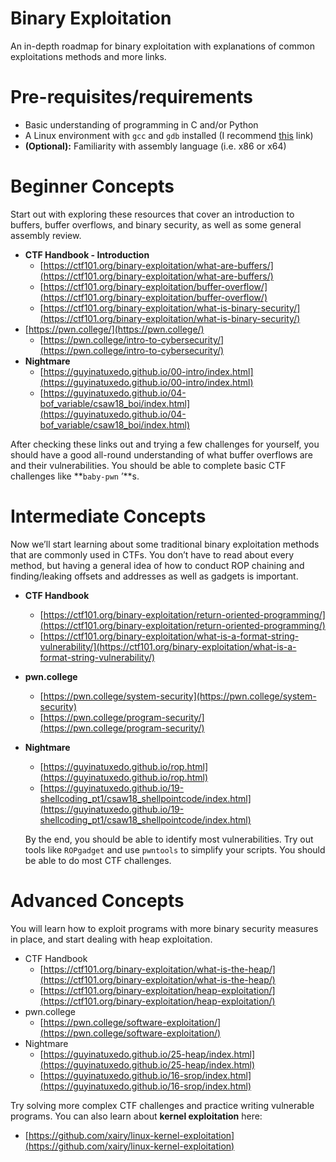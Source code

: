 # Binary Exploitation

An in-depth roadmap for binary exploitation with explanations of common exploitations methods and more links.

# Pre-requisites/requirements

- Basic understanding of programming in C and/or Python
- A Linux environment with `gcc` and `gdb` installed (I recommend [this](https://infosecwriteups.com/pwndbg-gef-peda-one-for-all-and-all-for-one-714d71bf36b8/) link)
- **(Optional):** Familiarity with assembly language (i.e. x86 or x64)

# Beginner Concepts

Start out with exploring these resources that cover an introduction to buffers, buffer overflows, and binary security, as well as some general assembly review.

- **CTF Handbook - Introduction**
    - [https://ctf101.org/binary-exploitation/what-are-buffers/](https://ctf101.org/binary-exploitation/what-are-buffers/)
    - [https://ctf101.org/binary-exploitation/buffer-overflow/](https://ctf101.org/binary-exploitation/buffer-overflow/)
    - [https://ctf101.org/binary-exploitation/what-is-binary-security/](https://ctf101.org/binary-exploitation/what-is-binary-security/)
- [https://pwn.college/](https://pwn.college/)
    - [https://pwn.college/intro-to-cybersecurity/](https://pwn.college/intro-to-cybersecurity/)
- **Nightmare**
    - [https://guyinatuxedo.github.io/00-intro/index.html](https://guyinatuxedo.github.io/00-intro/index.html)
    - [https://guyinatuxedo.github.io/04-bof_variable/csaw18_boi/index.html](https://guyinatuxedo.github.io/04-bof_variable/csaw18_boi/index.html)

After checking these links out and trying a few challenges for yourself, you should have a good all-round understanding of what buffer overflows are and their vulnerabilities. You should be able to complete basic CTF challenges like **`baby-pwn` ’**s.

# Intermediate Concepts

Now we’ll start learning about some traditional binary exploitation methods that are commonly used in CTFs. You don’t have to read about every method, but having a general idea of how to conduct ROP chaining and finding/leaking offsets and addresses as well as gadgets is important.

- **CTF Handbook**
    - [https://ctf101.org/binary-exploitation/return-oriented-programming/](https://ctf101.org/binary-exploitation/return-oriented-programming/)
    - [https://ctf101.org/binary-exploitation/what-is-a-format-string-vulnerability/](https://ctf101.org/binary-exploitation/what-is-a-format-string-vulnerability/)
- **pwn.college**
    - [https://pwn.college/system-security](https://pwn.college/system-security)
    - [https://pwn.college/program-security/](https://pwn.college/program-security/)
- **Nightmare**
    - [https://guyinatuxedo.github.io/rop.html](https://guyinatuxedo.github.io/rop.html)
    - [https://guyinatuxedo.github.io/19-shellcoding_pt1/csaw18_shellpointcode/index.html](https://guyinatuxedo.github.io/19-shellcoding_pt1/csaw18_shellpointcode/index.html)
    
    By the end, you should be able to identify most vulnerabilities. Try out tools like `ROPgadget` and use `pwntools` to simplify your scripts. You should be able to do most CTF challenges.
    

# Advanced Concepts

You will learn how to exploit programs with more binary security measures in place, and start dealing with heap exploitation.

- CTF Handbook
    - [https://ctf101.org/binary-exploitation/what-is-the-heap/](https://ctf101.org/binary-exploitation/what-is-the-heap/)
    - [https://ctf101.org/binary-exploitation/heap-exploitation/](https://ctf101.org/binary-exploitation/heap-exploitation/)
- pwn.college
    - [https://pwn.college/software-exploitation/](https://pwn.college/software-exploitation/)
- Nightmare
    - [https://guyinatuxedo.github.io/25-heap/index.html](https://guyinatuxedo.github.io/25-heap/index.html)
    - [https://guyinatuxedo.github.io/16-srop/index.html](https://guyinatuxedo.github.io/16-srop/index.html)

Try solving more complex CTF challenges and practice writing vulnerable programs. You can also learn about **kernel exploitation** here:

- [https://github.com/xairy/linux-kernel-exploitation](https://github.com/xairy/linux-kernel-exploitation)